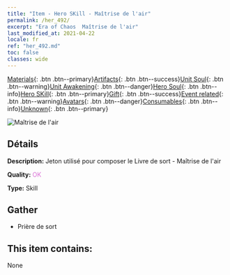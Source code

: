 ```yaml
---
title: "Item - Hero SKill - Maîtrise de l'air"
permalink: /her_492/
excerpt: "Era of Chaos  Maîtrise de l'air"
last_modified_at: 2021-04-22
locale: fr
ref: "her_492.md"
toc: false
classes: wide
---
```

 [Materials](/ItemsFR/){: .btn .btn--primary}[Artifacts](/ItemsFR/Artifacts/){: .btn .btn--success}[Unit Soul](/ItemsFR/UnitSoul/){: .btn .btn--warning}[Unit Awakening](/ItemsFR/UnitAwakening/){: .btn .btn--danger}[Hero Soul](/ItemsFR/HeroSoul/){: .btn .btn--info}[Hero SKill](/ItemsFR/HeroSkill/){: .btn .btn--primary}[Gift](/ItemsFR/Gift/){: .btn .btn--success}[Event related](/ItemsFR/Events/){: .btn .btn--warning}[Avatars](/ItemsFR/Avatars/){: .btn .btn--danger}[Consumables](/ItemsFR/Consumables/){: .btn .btn--info}[Unknown](/ItemsFR/Unknown/){: .btn .btn--primary}

 ![Maîtrise de l'air](/images/t/ps_qixijingtong.png)

## Détails
 **Description:** Jeton utilisé pour composer le Livre de sort - Maîtrise de l'air

 **Quality:** <span style="color: #DA70D6">OK</span>

 **Type:** Skill

## Gather

*    Prière de sort 

## This item contains:

  None

